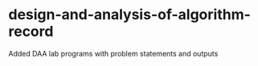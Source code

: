 # design-and-analysis-of-algorithm-record
Added DAA lab programs with problem statements and outputs

